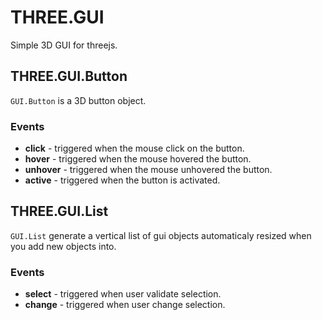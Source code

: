 THREE.GUI
=========

Simple 3D GUI for threejs.

THREE.GUI.Button
----------------

`GUI.Button` is a 3D button object.

### Events

- __click__ - triggered when the mouse click on the button.
- __hover__ - triggered when the mouse hovered the button.
- __unhover__ - triggered when the mouse unhovered the button.
- __active__ - triggered when the button is activated.

THREE.GUI.List
--------------

`GUI.List` generate a vertical list of gui objects automaticaly resized when you add new objects into.

### Events

- __select__ - triggered when user validate selection.
- __change__ - triggered when user change selection.